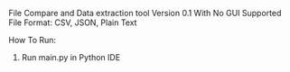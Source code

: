 File Compare and Data extraction tool Version 0.1 With No GUI
Supported File Format: CSV, JSON, Plain Text 

How To Run:
1. Run main.py in Python IDE
